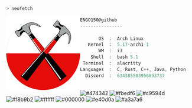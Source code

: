 ```bash
> neofetch
```

<img align="left" src="assets/hammers.png" alt="logo.png" width="200" height="200"/>

```csharp
ENGO150@github
----------------

       OS  :  Arch Linux
   Kernel  :  5.17-arch1-1
       WM  :  i3
    Shell  :  bash 5.1
 Terminal  :  alacritty
Languages  :  C, Rust, C++, Java, Python
  Discord  :  634385503956893737
```

<p align="left">
  &nbsp; &nbsp; &nbsp; &nbsp; &nbsp;&nbsp; &nbsp; &nbsp; &nbsp; &nbsp;&nbsp; &nbsp; &nbsp; &nbsp; &nbsp; &nbsp; &nbsp; &nbsp; &nbsp; &nbsp; &nbsp;&nbsp; &nbsp; &nbsp; &nbsp; &nbsp;&nbsp; &nbsp; &nbsp; &nbsp; &nbsp;
  <img alt="#474342" src="https://via.placeholder.com/15/ADBAC7/000000?text=+" width="25" height="20" />
  <img alt="#fbedf6" src="https://via.placeholder.com/15/6CB6FF/000000?text=+" width="25" height="20" />
  <img alt="#c9594d" src="https://via.placeholder.com/15/F47067/000000?text=+" width="25" height="20" />
  <img alt="#f8b9b2" src="https://via.placeholder.com/15/DCBDFB/000000?text=+" width="25" height="20" />
  <img alt="#ffffff" src="https://via.placeholder.com/15/ffffff/000000?text=+" width="25" height="20" />
  <img alt="#000000" src="https://via.placeholder.com/15/000000/000000?text=+" width="25" height="20" />
  <img alt="#e40d0a" src="https://via.placeholder.com/15/e40d0a/000000?text=+" width="25" height="20" />
  <img alt="#a3a7a6" src="https://via.placeholder.com/15/a3a7a6/000000?text=+" width="25" height="20" />
</p>
